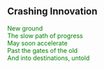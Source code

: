 ## Crashing Innovation



  <font color="green"> New ground <br>
  The slow path of progress <br>
  May soon accelerate <br>
  Past the gates of the old <br>
  And into destinations, untold <br>
</font>
